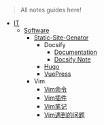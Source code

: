 
> All notes guides here!

<!-- for vimwiki
+ Config
  - [index.html](./index.html)
  - [_coverpage.md](./_coverpage.md)
  - [_sidebar.md](./_sidebar.md)
  - [README.md](README.md)
  - [about](./about.md)
-->

+ [IT](/IT/README.md)
  - [Software](/IT/Software/)
    * [Static-Site-Genator](/IT/Software/Static-Site-Genator/)
      + Docsify
        - [Documentation](/IT/Software/Static-Site-Genator/Docsify/Documentation/README.md)
        - [Docsify Note](/IT/Software/Static-Site-Genator/Docsify/Docsify-Note.md)
      + [Hugo](/IT/Software/Static-Site-Genator/)
      + [VuePress](/IT/Software/Static-Site-Genator/VuePress/)
    * Vim
      + [Vim命令](./IT/Software/Vim/Vim命令.md)
      + [Vim插件](./IT/Software/Vim/Vim插件.md)
      + [Vim笔记](./IT/Software/Vim/Vim笔记.md)
      + [Vim遇到的问题](./IT/Software/Vim/Vim遇到的问题.md)

<!-- for vimwiki
+ Book
  - [_sidebar](./Book/_sidebar.md)
  - [README](./Book/README.md)
  - I-Literature
    * [福尔摩斯探案集](./Book/I-Literature/福尔摩斯探案集.md)
  - 未归类
    * [Nonviolent-Communication-3rd](./Book/Nonviolent-Communication-3rd.md)
-->
